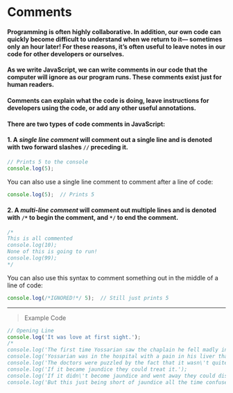 # **Comments**

#### Programming is often highly collaborative. In addition, our own code can quickly become difficult to understand when we return to it— sometimes only an hour later! For these reasons, it’s often useful to leave notes in our code for other developers or ourselves.

#### As we write JavaScript, we can write comments in our code that the computer will ignore as our program runs. These comments exist just for human readers.

#### Comments can explain what the code is doing, leave instructions for developers using the code, or add any other useful annotations.

#### There are two types of code comments in JavaScript:

#### 1. A *single line comment* will comment out a single line and is denoted with two forward slashes `//` preceding it.
```js
// Prints 5 to the console
console.log(5);
```

You can also use a single line comment to comment after a line of code:
```js
console.log(5);  // Prints 5 
```
#### 2. A *multi-line comment* will comment out multiple lines and is denoted with `/*` to begin the comment, and `*/` to end the comment.
```js
/*
This is all commented 
console.log(10);
None of this is going to run!
console.log(99);
*/
```
You can also use this syntax to comment something out in the middle of a line of code:
```js
console.log(/*IGNORED!*/ 5);  // Still just prints 5 
```
---
> Example Code
```js
// Opening Line
console.log('It was love at first sight.');
/*
console.log('The first time Yossarian saw the chaplain he fell madly in love with him.');
console.log('Yossarian was in the hospital with a pain in his liver that fell just short of being jaundice.');
console.log('The doctors were puzzled by the fact that it wasn\'t quite jaundice.');
console.log('If it became jaundice they could treat it.');
console.log('If it didn\'t become jaundice and went away they could discharge him.');
console.log('But this just being short of jaundice all the time confused them.');*/
```